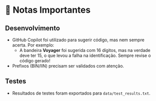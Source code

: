 # 📝 Notas Importantes

## Desenvolvimento

- GitHub Copilot foi utilizado para sugerir código, mas nem sempre acerta. Por exemplo:
  - A bandeira **Voyager** foi sugerida com 16 dígitos, mas na verdade deve ter 15, o que levou a falha na identificação. Sempre revise o código gerado!
- Prefixos (BIN/IIN) precisam ser validados com atenção.

## Testes

- Resultados de testes foram exportados para `data/test_results.txt`.
